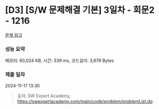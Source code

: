 # [D3] [S/W 문제해결 기본] 3일차 - 회문2 - 1216 

[문제 링크](https://swexpertacademy.com/main/code/problem/problemDetail.do?contestProbId=AV14Rq5aABUCFAYi) 

### 성능 요약

메모리: 60,024 KB, 시간: 339 ms, 코드길이: 3,678 Bytes

### 제출 일자

2024-11-17 13:30



> 출처: SW Expert Academy, https://swexpertacademy.com/main/code/problem/problemList.do